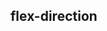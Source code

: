 ## flex-direction


<!-- CSSJSON.flex-direction.description -->

<!-- CSSJSON.flex-direction.syntax -->

<!-- CSSJSON.flex-direction.values -->

<!-- CSSJSON.flex-direction.compatibility -->

<!-- CSSJSON.flex-direction.reference -->